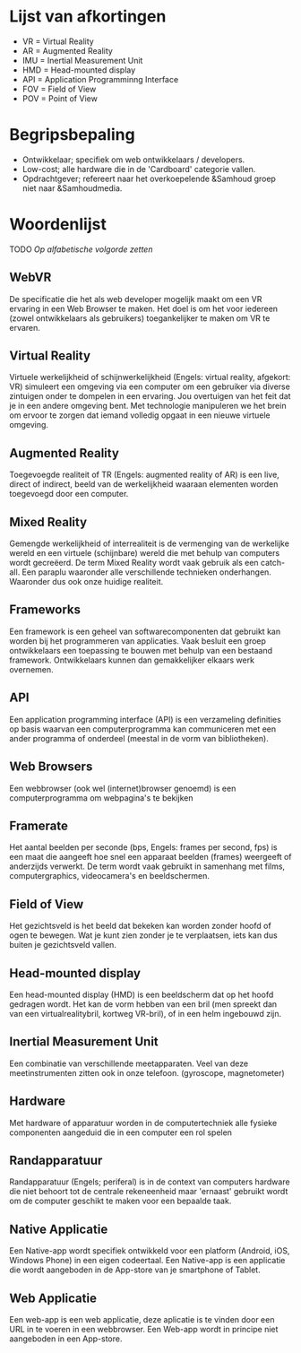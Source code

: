 # Lijst van afkortingen

* VR = Virtual Reality
* AR = Augmented Reality
* IMU = Inertial Measurement Unit
* HMD = Head-mounted display
* API = Application Programminng Interface
* FOV = Field of View
* POV = Point of View

# Begripsbepaling
* Ontwikkelaar; specifiek om web ontwikkelaars / developers.
* Low-cost; alle hardware die in de 'Cardboard' categorie vallen.
* Opdrachtgever; refereert naar het overkoepelende &Samhoud groep niet naar &Samhoudmedia.

# Woordenlijst

TODO *Op alfabetische volgorde zetten*

## WebVR
De specificatie die het als web developer mogelijk maakt om een VR ervaring in een Web Browser te maken. Het doel is om het voor iedereen (zowel ontwikkelaars als gebruikers) toegankelijker te maken om VR te ervaren.

## Virtual Reality
Virtuele werkelijkheid of schijnwerkelijkheid (Engels: virtual reality, afgekort: VR) simuleert een omgeving via een computer om een gebruiker via diverse zintuigen onder te dompelen in een ervaring. Jou overtuigen van het feit dat je in een andere omgeving bent. Met technologie manipuleren we het brein om ervoor te zorgen dat iemand volledig opgaat in een nieuwe virtuele omgeving.

## Augmented Reality
Toegevoegde realiteit of TR (Engels: augmented reality of AR) is een live, direct of indirect, beeld van de werkelijkheid waaraan elementen worden toegevoegd door een computer.

## Mixed Reality
Gemengde werkelijkheid of interrealiteit is de vermenging van de werkelijke wereld en een virtuele (schijnbare) wereld die met behulp van computers wordt gecreëerd. De term Mixed Reality wordt vaak gebruik als een catch-all. Een paraplu waaronder alle verschillende technieken onderhangen. Waaronder dus ook onze huidige realiteit.

## Frameworks
Een framework is een geheel van softwarecomponenten dat gebruikt kan worden bij het programmeren van applicaties. Vaak besluit een groep ontwikkelaars een toepassing te bouwen met behulp van een bestaand framework. Ontwikkelaars kunnen dan gemakkelijker elkaars werk overnemen.

## API
Een application programming interface (API) is een verzameling definities op basis waarvan een computerprogramma kan communiceren met een ander programma of onderdeel (meestal in de vorm van bibliotheken).

## Web Browsers
Een webbrowser (ook wel (internet)browser genoemd) is een computerprogramma om webpagina's te bekijken

## Framerate
Het aantal beelden per seconde (bps, Engels: frames per second, fps) is een maat die aangeeft hoe snel een apparaat beelden (frames) weergeeft of anderzijds verwerkt. De term wordt vaak gebruikt in samenhang met films, computergraphics, videocamera's en beeldschermen.

## Field of View
Het gezichtsveld is het beeld dat bekeken kan worden zonder hoofd of ogen te bewegen. Wat je kunt zien zonder je te verplaatsen, iets kan dus buiten je gezichtsveld vallen.

## Head-mounted display
Een head-mounted display (HMD) is een beeldscherm dat op het hoofd gedragen wordt. Het kan de vorm hebben van een bril (men spreekt dan van een virtualrealitybril, kortweg VR-bril), of in een helm ingebouwd zijn. 

## Inertial Measurement Unit
Een combinatie van verschillende meetapparaten. Veel van deze meetinstrumenten zitten ook in onze telefoon. (gyroscope, magnetometer)

## Hardware
Met hardware of apparatuur worden in de computertechniek alle fysieke componenten aangeduid die in een computer een rol spelen

## Randapparatuur
Randapparatuur (Engels; periferal) is in de context van computers hardware die niet behoort tot de centrale rekeneenheid maar 'ernaast' gebruikt wordt om de computer geschikt te maken voor een bepaalde taak.

## Native Applicatie
Een Native-app wordt specifiek ontwikkeld voor een platform (Android, iOS, Windows Phone) in een eigen codeertaal. Een Native-app is een applicatie die wordt aangeboden in de App-store van je smartphone of Tablet. 

## Web Applicatie
Een web-app is een web applicatie, deze aplicatie is te vinden door een URL in te voeren in een webbrowser. Een Web-app wordt in principe niet aangeboden in een App-store.